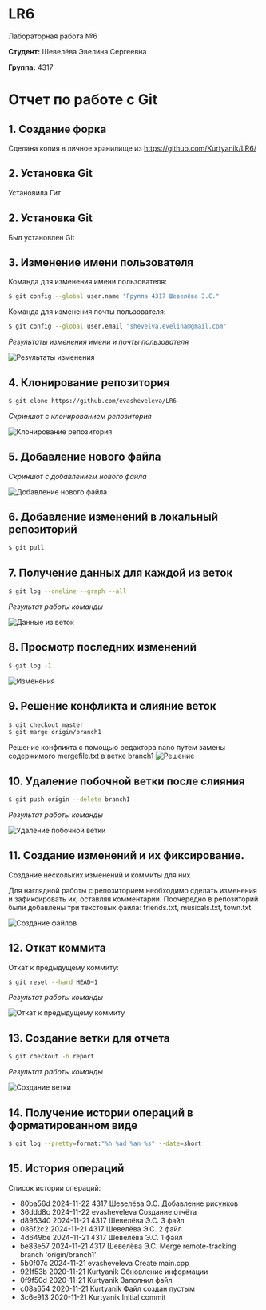 # LR6
Лабораторная работа №6

**Студент:** Шевелёва Эвелина Сергеевна

**Группа:** 4317

# Отчет по работе с Git

## 1. Создание форка
Сделана копия в личное хранилище из https://github.com/Kurtyanik/LR6/

## 2. Установка Git
Установила Гит
## 2. Установка Git
Был установлен Git

## 3. Изменение имени пользователя
Команда для изменения имени пользователя:

```bash
$ git config --global user.name "Группа 4317 Шевелёва Э.С."
```
Команда для изменения почты пользователя:

```bash
$ git config --global user.email "shevelva.evelina@gmail.com"
```
*Результаты изменения имени и почты пользователя*

![Результаты изменения](./pictures/1.jpg)

## 4. Клонирование репозитория

```bash
$ git clone https://github.com/evasheveleva/LR6

```
*Скриншот с клонированием репозитория*

![Клонирование репозитория](./pictures/2.jpg)

## 5. Добавление нового файла

*Скриншот с добавлением нового файла*

![Добавление нового файла](./pictures/3.jpg)

## 6. Добавление изменений в локальный репозиторий

```bash
$ git pull
```


## 7. Получение данных для каждой из веток

```bash
$ git log --oneline --graph --all
```

*Результат работы команды*

![Данные из веток](./pictures/4.jpg)

## 8. Просмотр последних изменений

```bash
$ git log -1
```

![Изменения](./pictures/5.jpg)

## 9. Решение конфликта и слияние веток

```bash
$ git checkout master
$ git marge origin/branch1
```
Решение конфликта с помощью редактора nano путем замены содержимого mergefile.txt в ветке branch1
![Решение](./pictures/6.jpg)


## 10. Удаление побочной ветки после слияния

```bash
$ git push origin --delete branch1
```
*Результат работы команды*

![Удаление побочной ветки](./pictures/7.jpg)



## 11. Создание изменений и их фиксирование.

Создание нескольких изменений и коммиты для них

Для наглядной работы с репозиторием необходимо сделать изменения и зафиксировать их, оставляя комментарии. Поочередно в репозиторий были добавлены три текстовых файла: friends.txt, musicals.txt, town.txt

![Создание файлов](./pictures/8.jpg)

## 12. Откат коммита

Откат к предыдущему коммиту:

```bash
$ git reset --hard HEAD~1
```
*Результат работы команды*

![Откат к предыдущему коммиту](./pictures/9.jpg)

## 13. Создание ветки для отчета
```bash
$ git checkout -b report
```
*Результат работы команды*

![Создание ветки](./pictures/10.jpg)

## 14. Получение истории операций в форматированном виде

```bash
$ git log --pretty=format:"%h %ad %an %s" --date=short
```

## 15. История операций
Список истории операций:

+ 80ba56d 2024-11-22 4317 Шевелёва Э.С. Добавление рисунков
+ 36ddd8c 2024-11-22 evasheveleva Создание отчёта
+ d896340 2024-11-21 4317 Шевелёва Э.С. 3 файл
+ 086f2c2 2024-11-21 4317 Шевелёва Э.С. 2 файл
+ 4d649be 2024-11-21 4317 Шевелёва Э.С. 1 файл
+ be83e57 2024-11-21 4317 Шевелёва Э.С. Merge remote-tracking branch 'origin/branch1'
+ 5b0f07c 2024-11-21 evasheveleva Create main.cpp
+ 921f53b 2020-11-21 Kurtyanik Обновление информации
+ 0f9f50d 2020-11-21 Kurtyanik Заполнил файл
+ c08a654 2020-11-21 Kurtyanik Файл создан пустым
+ 3c6e913 2020-11-21 Kurtyanik Initial commit

